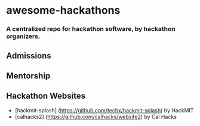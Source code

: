 # awesome-hackathons
### A centralized repo for hackathon software, by hackathon organizers.

## Admissions

## Mentorship

## Hackathon Websites
- [hackmit-splash] (https://github.com/techx/hackmit-splash) by HackMIT
- [calhacks2] (https://github.com/calhacks/website2) by Cal Hacks
